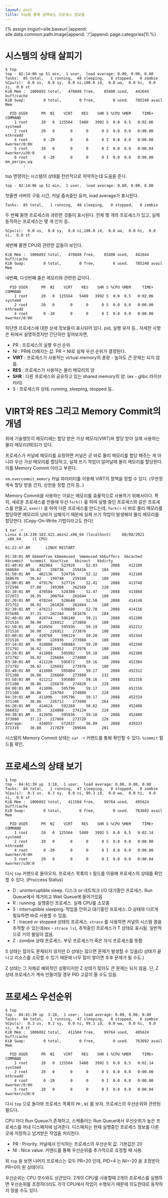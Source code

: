 ```yaml
---
layout: post
title: top을 통해 살펴보는 프로세스 정보들
---
```


{% assign imgurl=site.baseurl |append: site.data.common.path.image|append: '/'|append: page.categories[1] %} 



# 시스템의 상태 살피기

```
$ top
top - 02:14:06 up 51 min,  1 user,  load average: 0.00, 0.00, 0.00
Tasks:  85 total,   1 running,  48 sleeping,   0 stopped,   0 zombie
%Cpu(s):  0.0 us,  0.0 sy,  0.0 ni,100.0 id,  0.0 wa,  0.0 hi,  0.0 si,  0.0 st
KiB Mem :  1006892 total,   478848 free,    85400 used,   442644 buff/cache
KiB Swap:        0 total,        0 free,        0 used.   785240 avail Mem

  PID USER      PR  NI    VIRT    RES    SHR S %CPU %MEM     TIME+ COMMAND
    1 root      20   0  125564   5480   3992 S  0.0  0.5   0:02.06 systemd
    2 root      20   0       0      0      0 S  0.0  0.0   0:00.00 kthreadd
    4 root       0 -20       0      0      0 I  0.0  0.0   0:00.00 kworker/0:0H
    5 root      20   0       0      0      0 I  0.0  0.0   0:00.04 kworker/u30:0
    6 root       0 -20       0      0      0 I  0.0  0.0   0:00.00 mm_percpu_wq
    	:
```

top 명령어는 시스템의 상태를 전반적으로 파악하는데 도움을 준다. 



````
top - 02:14:06 up 51 min,  1 user,  load average: 0.00, 0.00, 0.00
````

첫줄엔 서버의 구동 시간, 커널 좁속중인 유저, load average가 표시된다. 

```
Tasks:  85 total,   1 running,  48 sleeping,   0 stopped,   0 zombie
```

두 번째 줄엔 프로세스와 과련한 것들이 표시된다. 전체 몇 개의 프로세스가 있고, 실제 동작하는 프로세스는 몇 개 인지 등..

```
%Cpu(s):  0.0 us,  0.0 sy,  0.0 ni,100.0 id,  0.0 wa,  0.0 hi,  0.0 si,  0.0 st
```

세번째 줄엔 CPU와 관련한 값들이 보인다.

```
KiB Mem :  1006892 total,   478848 free,    85400 used,   442644 buff/cache
KiB Swap:        0 total,        0 free,        0 used.   785240 avail Mem
```

네번째, 다섯번째 줄은 메모리와 관련한 값이다.



```
  PID USER      PR  NI    VIRT    RES    SHR S %CPU %MEM     TIME+ COMMAND
    1 root      20   0  125564   5480   3992 S  0.0  0.5   0:02.06 systemd
    2 root      20   0       0      0      0 S  0.0  0.0   0:00.00 kthreadd
    4 root       0 -20       0      0      0 I  0.0  0.0   0:00.00 kworker/0:0H

```

하단엔 프로세스에 대한 상세 정보들이 표시되어 있다. pid, 실행 유저 등.. 자세한 사항은 뒤에서 설명하겠지만 간단히만 짚어보자면, 

- PR : 프로세스의 실행 우선 순위
- NI : PR에 더해지는 값. PR + NI로 실제 우선 순위가 결정된다.
- **VIRT** : 프로세스가 사용하는 virtual memory의 총량 - 높아도 큰 문제는 되지 않음. 
- **RES** : 프로세스가 사용하는 물리 메모리의 양
- **SHR** : 다른 프로세스와 공유하고 있는 shared memory의 양. (ex - glibc 라이브러리)
- S : 프로세스의 상태. running, sleeping, stopped 등..



# VIRT와 RES 그리고 Memory Commit의 개념

위에 기술했듯이 메모리에는 할당 받은 가상 메모리(VIRT)와 할당 받아 실제 사용하는 물리 메모리(RES)가 있다. 

프로세스가 커널에 메모리를 요청하면 커널은 곧 바로 물리 메모리를 할당 해주는 게 아니라 우선 가상 메모리를 할당하고, 실제 쓰기 작업이 일어날때 물리 메모리를 할당한다. 이를 Memory Commit 이라고 부른다. 

`vm.overcommit_memory` 커널 파라미터를 이용해 VIRT의 정책을 정할 수 있다. (무한정 계속 할당 받을 건지, 상한을 정할 건지 등..)



Memory Commit을 사용하는 이유는 메모리를 효율적으로 사용하기 위해서이다. 특히, 새로운 프로세스를 만들때 우선 `fork()` 를 하여 실행 중인 프로세스와 같은 프로세스를 만들고,  `exec()` 을 하여 다른 프로세스를 만드는데, `fork()` 시 바로 물리 메모리를 할당하면 메모리의 낭비가 심해지기 때문에 실제 쓰기 작업이 발생해야 물리 메모리를 할당한다. (Copy-On-Write 기법이라고도 한다)



```
$ sar -r
Linux 4.14.238-182.422.amzn2.x86_64 (localhost) 	08/08/2021 	_x86_64_	(1 CPU)

01:22:47 AM       LINUX RESTART

01:30:01 AM kbmemfree kbmemused  %memused kbbuffers  kbcached  kbcommit   %commit  kbactive   kbinact   kbdirty
01:40:01 AM    482964    523928     52.03      2088    412108    368684     36.62    198736    259416       184
01:50:01 AM    482136    524756     52.12      2088    412108    368676     36.62    199748    259160       180
02:00:01 AM    479176    527716     52.41      2088    413748    372596     37.00    199380    262560       220
02:10:01 AM    478584    528308     52.47      2088    413868    372072     36.95    200764    261644       180
02:20:01 AM    478244    528648     52.50      2088    414148    371752     36.92    201028    261664       180
02:30:01 AM    476212    530680     52.70      2088    414156    375688     37.31    202344    261676       184
02:40:01 AM    410744    596148     59.21      2088    452200    371516     36.90    226912    273860       180
02:50:01 AM    410956    595936     59.19      2088    452212    371516     36.90    226912    273876       180
03:00:01 AM    410768    596124     59.20      2088    452344    371516     36.90    226936    273988       180
03:10:01 AM    410808    596084     59.20      2088    452348    371792     36.92    226952    273976       180
03:20:01 AM    411000    595892     59.18      2088    452300    371792     36.92    226684    274008       180
03:30:01 AM    411220    595672     59.16      2088    452304    371792     36.92    226692    273976       180
03:40:01 AM    411088    595804     59.17      2088    452312    371108     36.86    226660    273980       232
03:50:01 AM    411212    595680     59.16      2088    452316    371108     36.86    226676    274020       228
04:00:01 AM    411096    595796     59.17      2088    452316    371108     36.86    226704    274008       228
04:10:01 AM    411096    595796     59.17      2088    452324    371108     36.86    226712    273980       264
04:20:01 AM    414624    592268     58.82      2088    452408    366032     36.35    224008    274124       228
04:30:01 AM    411056    595836     59.18      2088    452480    373880     37.13    227068    273720       228
Average:       434055    572837     56.89      2088    439333    371319     36.88    217829    269646       201
```

시스템의 Memory Commit 상태는 `sar -r` 커맨드를 통해 확인할 수 있다. `%commit` 필드를 확인.



# 프로세스의 상태 보기

```
$ top
top - 04:41:39 up  3:18,  1 user,  load average: 0.00, 0.00, 0.00
Tasks:  84 total,   1 running,  47 sleeping,   0 stopped,   0 zombie
%Cpu(s):  0.3 us,  0.3 sy,  0.0 ni, 99.3 id,  0.0 wa,  0.0 hi,  0.0 si,  0.0 st
KiB Mem :  1006892 total,   411504 free,    99764 used,   495624 buff/cache
KiB Swap:        0 total,        0 free,        0 used.   763692 avail Mem

  PID USER      PR  NI    VIRT    RES    SHR S %CPU %MEM     TIME+ COMMAND
    1 root      20   0  125564   5480   3992 S  0.0  0.5   0:02.14 systemd
    2 root      20   0       0      0      0 S  0.0  0.0   0:00.00 kthreadd
    4 root       0 -20       0      0      0 I  0.0  0.0   0:00.00 kworker/0:0H
    5 root      20   0       0      0      0 I  0.0  0.0   0:00.04 kworker/u30:0
```

다시 `top` 커맨드로 돌아오자. 프로세스 목록의 `S` 필드를 이용해 프로세스의 상태를 확인할 수 있다. (Proccess Status)

- D : uninterruptible sleep. 디스크 or 네트워크 I/O 대기중인 프로세스. Run Queue에서 제거되고 Wait Queue에 들어가있음
- R : running. 실행중인 프로세스. 실제 CPU를 소모중
- S : interruptible sleeping. 작업을 안하고 대기중인 프로세스. D 상태와 다르게 필요하면 바로 사용할 수 있음.
- T : traced or stopped 상태의 프로세스. `strace` 를 사용하면 커널의 시스템 콜을 추적할 수 있는데(ex - `strace ls`), 추적중인 프로세스가 T 상태로 표시됨. 일반적으로 거의 볼일이 없음.
- Z : zombie 상태 프로세스. 부모 프로세스가 죽은 자식 프로세스를 뜻함

S 상태는 많아도 문제되지 않지만 D 상태는 많으면 문제가 발생할 수 있음(D 상태가 끝나고 리소스를 소모할 수 있기 때문에 너무 많이 쌓이면 추후 문제가 될 수도.) 

Z 상태는 그 자체로 예외적인 상황이지만 Z 상태가 많아도 큰 문제는 되지 않음. 단, Z 상태 프로세스가 계속 만들어질 경우 PID 고갈이 올 수도 있음. 



# 프로세스 우선순위

```
$ top
top - 04:41:39 up  3:18,  1 user,  load average: 0.00, 0.00, 0.00
Tasks:  84 total,   1 running,  47 sleeping,   0 stopped,   0 zombie
%Cpu(s):  0.3 us,  0.3 sy,  0.0 ni, 99.3 id,  0.0 wa,  0.0 hi,  0.0 si,  0.0 st
KiB Mem :  1006892 total,   411504 free,    99764 used,   495624 buff/cache
KiB Swap:        0 total,        0 free,        0 used.   763692 avail Mem

  PID USER      PR  NI    VIRT    RES    SHR S %CPU %MEM     TIME+ COMMAND
    1 root      20   0  125564   5480   3992 S  0.0  0.5   0:02.14 systemd
    2 root      20   0       0      0      0 S  0.0  0.0   0:00.00 kthreadd
    4 root       0 -20       0      0      0 I  0.0  0.0   0:00.00 kworker/0:0H
    5 root      20   0       0      0      0 I  0.0  0.0   0:00.04 kworker/u30:0
```

다시 `top` 으로 돌아와 프로세스 목록의 `PR` , `NI` 를 보자. 프로세스의 우선순위와 관련된 필드다.

CPU 마다 Run Queue가 존재하고, 스케쥴러는 Run Queue에서 우선순위가 높은 프로세스를 꺼내 디스패처에 넘겨준다. 디스패처는 현재 실행중인 프로세스 정보를 다른 곳에 저장하고 넘겨받은 작업을 처리한다. 

- PR : Priority. 커널에서 인식하는 프로세스의 우선순위 값. 기본값은 20 
- NI : Nice value. 커맨드를 통해 우선순위를 추가적으로 조정할 때 사용.

위 `top` 을 보면 나머지 프로세스는 모두 PR=20 인데, PID=4 는 NI=-20 을 조정받아 PR=0이 된 상태이다. 



우선순위는 CPU 갯수와도 상관있다. 2개의 CPU를 사용할때 2개의 프로세스를 실행하면 우선순위를 조정하더라도 각각 CPU에서 작업이 수행되기 때문에 의도한대로 동작하지 않을 수도 있다. 


